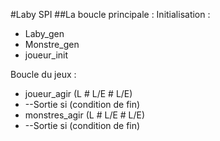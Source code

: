 #Laby SPI
##La boucle principale :
Initialisation : 
* Laby_gen
* Monstre_gen
* joueur_init

Boucle du jeux :

* joueur_agir (L # L/E # L/E)
* --Sortie si (condition de fin)
* monstres_agir (L # L/E # L/E)
* --Sortie si (condition de fin)


